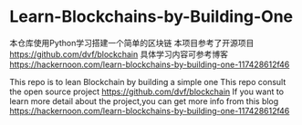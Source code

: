# Learn-Blockchains-by-Building-One
本仓库使用Python学习搭建一个简单的区块链
本项目参考了开源项目 https://github.com/dvf/blockchain
具体学习内容可参考博客 https://hackernoon.com/learn-blockchains-by-building-one-117428612f46

This repo is to lean Blockchain by building a simple one
This repo consult the open source project https://github.com/dvf/blockchain
If you want to learn more detail about the project,you can get more info from this blog https://hackernoon.com/learn-blockchains-by-building-one-117428612f46